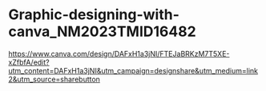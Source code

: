 # Graphic-designing-with-canva_NM2023TMID16482
https://www.canva.com/design/DAFxH1a3jNI/FTEJaBRKzM7T5XE-xZfbfA/edit?utm_content=DAFxH1a3jNI&utm_campaign=designshare&utm_medium=link2&utm_source=sharebutton
